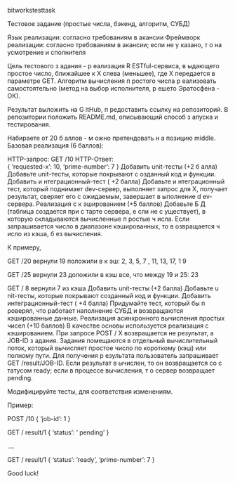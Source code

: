 bitworkstesttask

Тестовое задание (простые числа, 
бэкенд, алгоритм, СУБД) 
 
Язык реализации: согласно требованиям в акансии 
Фреймворк реализации: согласно требованиям в акансии; если не у казано, т о на 
усмотрение и сполнителя 
 
Цель тестового з адания - р еализация R ESTful-сервиса, в ыдающего простое число, 
ближайшее к X слева (меньшее), где X передается в параметре GET. Алгоритм 
вычисления п ростого числа р еализовать самостоятельно (метод на выбор 
исполнителя, р ешето Эратосфена - ОК). 
 
Результат выложить на G itHub, п редоставить ссылку на репозиторий. В репозитории 
положить README.md, описывающий способ з апуска и тестирования. 
 
Набираете от 20 б аллов - м ожно претендовать н а позицию middle. 
Базовая реализация (6 баллов): 
 
HTTP-запрос: GET /10 
HTTP-Ответ:   
{ 
‘requested-x’: 10, 
‘prime-number’: 7 
} 
Добавить unit-тесты (+2 б алла) 
Добавьте unit-тесты, которые покрывают с озданный код и функции. 
Добавить и нтеграционный-тест ( +2 балла) 
Добавьте и нтеграционный тест, который поднимает dev-сервер, выполняет запрос для 
X, получает результат, сверяет его с ожидаемым, завершает в ыполнение d ev-сервера. 
Реализация с к эшированием (+5 баллов) 
Добавьте Б Д (таблица создается при с тарте сервера, е сли не с уществует), в которую 
складываются вычисленные п ростые ч исла. Если запрашивается число в диапазоне 
кэшированных, то в озвращается ч исло из кэша, б ез вычисления. 

К примеру,   
 
GET /20 
вернули 19 
положили в к эш: 2, 3, 5, 7 , 11, 13, 17, 1 9 
 
GET /25 
вернули 23 
доложили в кэш все, что между 19 и 25: 23 
 
GET / 8 
вернули 7 из кэша 
Добавить unit-тесты (+2 балла) 
Добавьте u nit-тесты, которые покрывают созданный код и функции. 
Добавить интеграционный-тест ( +4 балла) 
Придумайте тест, который бы п роверял, что работает наполнение СУБД и 
возвращаются кэшированные данные. 
Реализация асинхронного вычисления простых 
чисел (+10 баллов) 
В качестве основы используется реализация с кэшированием. При запросе POST / X 
возвращается не результат, а JOB-ID з адания. Задания помещаются в отдельный 
вычислительный поток, который вычисляет простое число по короткому (кэш) или 
полному пути. Для получения р езультата пользователь запрашивает GET 
/result/JOB-ID. Если результат в ычислен, то он возвращается со с татусом ready; если в 
процессе вычисления, т о сервер возвращает pending. 
 
Модифицируйте тесты, для соответствия изменениям. 
 
Пример: 
 
POST /10 
{ 
‘job-id’: 1 
} 
 
GET / result/1 
{ 
‘status’: ‘ pending’ 
} 
 
…. 
 
GET / result/1 
{ 
‘status’: ‘ready’, 
‘prime-number’: 7 
} 
 
Good luck! 
